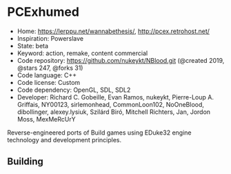 # PCExhumed

- Home: https://lerppu.net/wannabethesis/, http://pcex.retrohost.net/
- Inspiration: Powerslave
- State: beta
- Keyword: action, remake, content commercial
- Code repository: https://github.com/nukeykt/NBlood.git (@created 2019, @stars 247, @forks 31)
- Code language: C++
- Code license: Custom
- Code dependency: OpenGL, SDL, SDL2
- Developer: Richard C. Gobeille, Evan Ramos, nukeykt, Pierre-Loup A. Griffais, NY00123, sirlemonhead, CommonLoon102, NoOneBlood, dibollinger, alexey.lysiuk, Szilárd Biró, Mitchell Richters, Jan, Jordon Moss, MexMeRcUrY

Reverse-engineered ports of Build games using EDuke32 engine technology and development principles.

## Building
